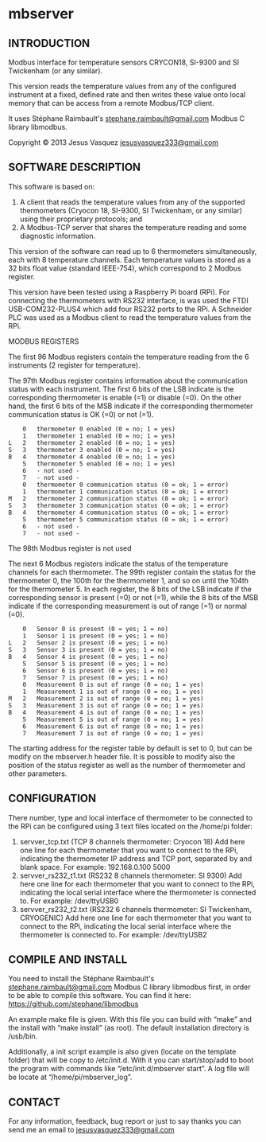 mbserver
========

INTRODUCTION
------------

Modbus interface for temperature sensors CRYCON18, SI-9300 and SI Twickenham (or any similar). 

This version reads the temperature values from any of the configured instrument at a fixed, defined rate and then writes these value onto local memory that can be access from a remote Modbus/TCP client.

It uses Stéphane Raimbault's <stephane.raimbault@gmail.com> Modbus C library libmodbus. 

Copyright © 2013 Jesus Vasquez <jesusvasquez333@gmail.com>


SOFTWARE DESCRIPTION
--------------------

This software is based on:
1. A client that reads the temperature values from any of the supported thermometers (Cryocon 18, SI-9300, SI Twickenham, or any similar) using their proprietary protocols; and
2. A Modbus-TCP server that shares the temperature reading and some diagnostic information.

This version of the software can read up to 6 thermometers simultaneously, each with 8 temperature channels. Each temperature values is stored as a 32 bits float value (standard IEEE-754), which correspond to 2 Modbus register.

This version have been tested using a Raspberry Pi board (RPi). For connecting the thermometers with RS232 interface, is was used the FTDI USB-COM232-PLUS4 which add four RS232 ports to the RPi. A Schneider PLC was used as a Modbus client to read the temperature values from the RPi.

MODBUS REGISTERS 

The first 96 Modbus registers contain the temperature reading from the 6 instruments (2 register for temperature).

The 97th Modbus register contains information about the communication status with each instrument. The first 6 bits of the LSB indicate is the corresponding thermometer is enable (=1) or disable (=0). On the other hand, the first 6 bits of the MSB indicate if the corresponding thermometer communication status is OK (=0) or not (=1).

		0	thermometer 0 enabled (0 = no; 1 = yes)
		1	thermometer 1 enabled (0 = no; 1 = yes)
	L	2	thermometer 2 enabled (0 = no; 1 = yes)
	S	3	thermometer 3 enabled (0 = no; 1 = yes)
	B	4	thermometer 4 enabled (0 = no; 1 = yes)
		5	thermometer 5 enabled (0 = no; 1 = yes)
		6	- not used -
		7	- not used -
		0	thermometer 0 communication status (0 = ok; 1 = error)
		1	thermometer 1 communication status (0 = ok; 1 = error)
	M	2	thermometer 2 communication status (0 = ok; 1 = error)
	S	3	thermometer 3 communication status (0 = ok; 1 = error)
	B	4	thermometer 4 communication status (0 = ok; 1 = error)
		5	thermometer 5 communication status (0 = ok; 1 = error)
		6	- not used -
		7	- not used -							

The 98th Modbus register is not used

The next 6 Modbus registers indicate the status of the temperature channels for each thermometer. The 99th register contain the status for the thermometer 0, the 100th for the thermometer 1, and so on until the 104th for the thermometer 5. In each register, the 8 bits of the LSB indicate if the corresponding sensor is present (=0) or not (=1), while the 8 bits of the MSB indicate if the corresponding measurement is out of range (=1) or normal (=0).

		0	Sensor 0 is present (0 = yes; 1 = no)
		1	Sensor 1 is present (0 = yes; 1 = no)
	L	2	Sensor 2 is present (0 = yes; 1 = no)
	S	3	Sensor 3 is present (0 = yes; 1 = no)
	B	4	Sensor 4 is present (0 = yes; 1 = no)
		5	Sensor 5 is present (0 = yes; 1 = no)
		6	Sensor 6 is present (0 = yes; 1 = no)
		7	Sensor 7 is present (0 = yes; 1 = no)
		0	Measurement 0 is out of range (0 = no; 1 = yes)
		1	Measurement 1 is out of range (0 = no; 1 = yes)
	M	2	Measurement 2 is out of range (0 = no; 1 = yes)
	S	3	Measurement 3 is out of range (0 = no; 1 = yes)
	B	4	Measurement 4 is out of range (0 = no; 1 = yes)
		5	Measurement 5 is out of range (0 = no; 1 = yes)
		6	Measurement 6 is out of range (0 = no; 1 = yes)
		7	Measurement 7 is out of range (0 = no; 1 = yes)

The starting address for the register table by default is set to 0, but can be modify on the mbserver.h header file. It is possible to modify also the position of the status register as well as the number of thermometer and other parameters. 

CONFIGURATION
-------------

There number, type and local interface of thermometer to be connected to the RPi can be configured using 3 text files located on the /home/pi folder:

1. servver_tcp.txt		(TCP 8 channels thermometer: Cryocon 18)
Add here one line for each thermometer that you want to connect to the RPi, indicating the thermometer IP address and TCP port, separated by and blank space. For example: 192.168.0.100 5000
2. servver_rs232_t1.txt	(RS232 8 channels thermometer: SI 9300)
Add here one line for each thermometer that you want to connect to the RPi, indicating the local serial interface where the thermometer is connected to. For example: /dev/ttyUSB0
3. servver_rs232_t2.txt	(RS232 6 channels thermometer: SI Twickenham, CRYOGENIC)
Add here one line for each thermometer that you want to connect to the RPi, indicating the local serial interface where the thermometer is connected to. For example: /dev/ttyUSB2

COMPILE AND INSTALL
-------------------

You need to install the Stéphane Raimbault's 
<stephane.raimbault@gmail.com> Modbus C library libmodbus first, in order to be able to compile this software. You can find it here: https://github.com/stephane/libmodbus

An example make file is given. With this file you can build with “make” and the install with “make install” (as root). The default installation directory is /usb/bin.

Additionally, a init script example is also given (locate on the template folder) that will be copy to /etc/init.d. With it you can start/stop/add to boot the program with commands like “/etc/init.d/mbserver start”. A log file will be locate at “/home/pi/mbserver_log”.

CONTACT
-------

For any information, feedback, bug report or just to say thanks you can send me an email to jesusvasquez333@gmail.com
